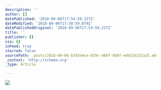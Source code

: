 ```yaml
---
description: ''
author: []
datePublished: '2018-09-06T17:54:50.227Z'
dateModified: '2018-09-06T17:50:59.079Z'
datePublishedOriginal: '2018-09-06T17:54:50.227Z'
title: ''
publisher: {}
via: {}
inFeed: true
starred: false
sourcePath: _posts/2018-09-06-b793e4ce-839c-466f-968f-e0415b231a25.md
_context: 'http://schema.org'
_type: Article

---
```

![](https://the-grid-user-content.s3-us-west-2.amazonaws.com/22affac0-1cf6-489b-be67-f0eb7a52a10e.jpg)